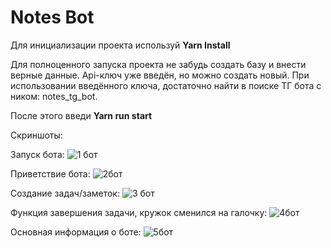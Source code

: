 # Notes Bot 

Для инициализации проекта используй **Yarn Install**

Для полноценного запуска проекта не забудь создать базу и внести верные данные.
Api-ключ уже введён, но можно создать новый. При использовании введённого ключа, достаточно найти в поиске ТГ бота с ником: notes_tg_bot.

После этого введи **Yarn run start** 

Скриншоты:

Запуск бота:
![1 бот](https://user-images.githubusercontent.com/101386578/178300624-cc6e5ce7-a47b-49f9-8134-acf29c6ed632.png)

Приветствие бота:
![2бот](https://user-images.githubusercontent.com/101386578/178300648-f34a6212-fd1e-47d4-87cb-ba1249170604.png)

Создание задач/заметок:
![3 бот](https://user-images.githubusercontent.com/101386578/178300651-e12b7d9e-f7d9-42bd-9b8c-a7d559e54e84.png)

Функция завершения задачи, кружок сменился на галочку:
![4бот](https://user-images.githubusercontent.com/101386578/178300653-be7bcf54-d407-48d5-8e03-1780dabb1c83.png)

Основная информация о боте:
![5бот](https://user-images.githubusercontent.com/101386578/178300657-7d744801-72d3-49e4-ba4e-9deeed14e872.png)

